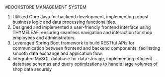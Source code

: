 #BOOKSTORE MANAGEMENT SYSTEM
1) Utilized Core Java for backend development, implementing robust business logic and data processing functionalities.
2) Designed and implemented a user-friendly frontend interface using THYMELEAF, ensuring seamless navigation and interaction for shop employees and administrators.
3) Leveraged Spring Boot framework to build RESTful APIs for communication between frontend and backend components, facilitating smooth data exchange and application flow.
4) Integrated MySQL database for data storage, implementing efficient database schemas and query optimizations to handle large volumes of shop data securely
